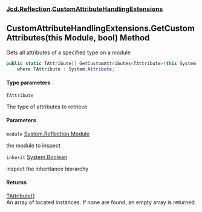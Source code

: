 ### [Jcd.Reflection](Jcd.Reflection.md 'Jcd.Reflection').[CustomAttributeHandlingExtensions](CustomAttributeHandlingExtensions.md 'Jcd.Reflection.CustomAttributeHandlingExtensions')

## CustomAttributeHandlingExtensions.GetCustomAttributes<TAttribute>(this Module, bool) Method

Gets all attributes of a specified type on a module

```csharp
public static TAttribute[] GetCustomAttributes<TAttribute>(this System.Reflection.Module module, bool inherit=false)
    where TAttribute : System.Attribute;
```

#### Type parameters

<a name='Jcd.Reflection.CustomAttributeHandlingExtensions.GetCustomAttributes_TAttribute_(thisSystem.Reflection.Module,bool).TAttribute'></a>

`TAttribute`

The type of attributes to retrieve

#### Parameters

<a name='Jcd.Reflection.CustomAttributeHandlingExtensions.GetCustomAttributes_TAttribute_(thisSystem.Reflection.Module,bool).module'></a>

`module` [System.Reflection.Module](https://docs.microsoft.com/en-us/dotnet/api/System.Reflection.Module 'System.Reflection.Module')

the module to inspect

<a name='Jcd.Reflection.CustomAttributeHandlingExtensions.GetCustomAttributes_TAttribute_(thisSystem.Reflection.Module,bool).inherit'></a>

`inherit` [System.Boolean](https://docs.microsoft.com/en-us/dotnet/api/System.Boolean 'System.Boolean')

inspect the inheritance hierarchy

#### Returns

[TAttribute](CustomAttributeHandlingExtensions.GetCustomAttributes.U3MVL6yXUuade4C9ghUwnA.md#Jcd.Reflection.CustomAttributeHandlingExtensions.GetCustomAttributes_TAttribute_(thisSystem.Reflection.Module,bool).TAttribute 'Jcd.Reflection.CustomAttributeHandlingExtensions.GetCustomAttributes<TAttribute>(this System.Reflection.Module, bool).TAttribute')[[]](https://docs.microsoft.com/en-us/dotnet/api/System.Array 'System.Array')  
An array of located <typeparamre name="TAttribute"/> instances. If none are found, an empty array is returned.